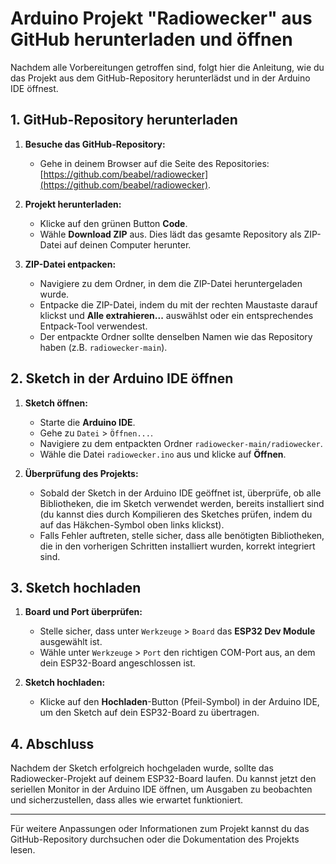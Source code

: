 # Arduino Projekt "Radiowecker" aus GitHub herunterladen und öffnen

Nachdem alle Vorbereitungen getroffen sind, folgt hier die Anleitung, wie du das Projekt aus dem GitHub-Repository herunterlädst und in der Arduino IDE öffnest.

## 1. GitHub-Repository herunterladen

1. **Besuche das GitHub-Repository:**
   - Gehe in deinem Browser auf die Seite des Repositories: [https://github.com/beabel/radiowecker](https://github.com/beabel/radiowecker).

2. **Projekt herunterladen:**
   - Klicke auf den grünen Button **Code**.
   - Wähle **Download ZIP** aus. Dies lädt das gesamte Repository als ZIP-Datei auf deinen Computer herunter.

3. **ZIP-Datei entpacken:**
   - Navigiere zu dem Ordner, in dem die ZIP-Datei heruntergeladen wurde.
   - Entpacke die ZIP-Datei, indem du mit der rechten Maustaste darauf klickst und **Alle extrahieren...** auswählst oder ein entsprechendes Entpack-Tool verwendest.
   - Der entpackte Ordner sollte denselben Namen wie das Repository haben (z.B. `radiowecker-main`).

## 2. Sketch in der Arduino IDE öffnen

1. **Sketch öffnen:**
   - Starte die **Arduino IDE**.
   - Gehe zu `Datei` > `Öffnen...`.
   - Navigiere zu dem entpackten Ordner `radiowecker-main/radiowecker`.
   - Wähle die Datei `radiowecker.ino` aus und klicke auf **Öffnen**.

2. **Überprüfung des Projekts:**
   - Sobald der Sketch in der Arduino IDE geöffnet ist, überprüfe, ob alle Bibliotheken, die im Sketch verwendet werden, bereits installiert sind (du kannst dies durch Kompilieren des Sketches prüfen, indem du auf das Häkchen-Symbol oben links klickst).
   - Falls Fehler auftreten, stelle sicher, dass alle benötigten Bibliotheken, die in den vorherigen Schritten installiert wurden, korrekt integriert sind.

## 3. Sketch hochladen

1. **Board und Port überprüfen:**
   - Stelle sicher, dass unter `Werkzeuge` > `Board` das **ESP32 Dev Module** ausgewählt ist.
   - Wähle unter `Werkzeuge` > `Port` den richtigen COM-Port aus, an dem dein ESP32-Board angeschlossen ist.

2. **Sketch hochladen:**
   - Klicke auf den **Hochladen**-Button (Pfeil-Symbol) in der Arduino IDE, um den Sketch auf dein ESP32-Board zu übertragen.

## 4. Abschluss

Nachdem der Sketch erfolgreich hochgeladen wurde, sollte das Radiowecker-Projekt auf deinem ESP32-Board laufen. Du kannst jetzt den seriellen Monitor in der Arduino IDE öffnen, um Ausgaben zu beobachten und sicherzustellen, dass alles wie erwartet funktioniert.

---

Für weitere Anpassungen oder Informationen zum Projekt kannst du das GitHub-Repository durchsuchen oder die Dokumentation des Projekts lesen.
